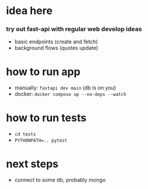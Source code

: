 # idea here

### try out fast-api with regular web develop ideas
- basic endpoints (create and fetch)
- background flows (quotes update)

# how to run app
- manually: `fastapi dev main` (db is on you)
- docker: ```docker compose up --no-deps --watch```

# how to run tests
- `cd tests`
- `PYTHONPATH=.. pytest`

# next steps

- connect to some db, probably mongo